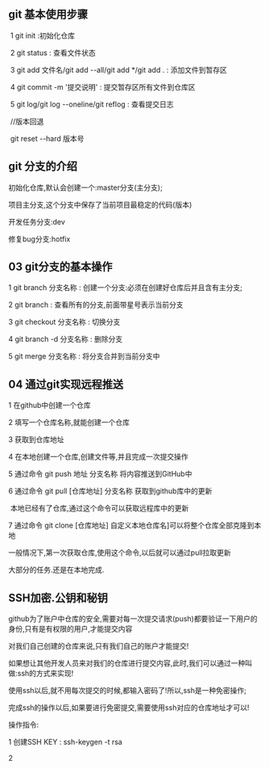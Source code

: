 ## git 基本使用步骤

​	1 git init	:初始化仓库

​	2 git status : 查看文件状态

​	3 git add 文件名/git add --all/git add */git add . : 添加文件到暂存区

​	4 git commit -m '提交说明' : 提交暂存区所有文件到仓库区

​	5 git log/git log --oneline/git reflog : 查看提交日志

​	//版本回退

​	git reset --hard 版本号



## git 分支的介绍

初始化仓库,默认会创建一个:master分支(主分支);

项目主分支,这个分支中保存了当前项目最稳定的代码(版本)

开发任务分支:dev



修复bug分支:hotfix



## 03 git分支的基本操作

1	git branch 分支名称 : 创建一个分支:必须在创建好仓库后并且含有主分支;

2	git branch : 查看所有的分支,前面带星号表示当前分支

3	git checkout 分支名称 : 切换分支

4	git branch -d 分支名称 : 删除分支

5	git merge 分支名称 : 将分支合并到当前分支中



## 04 通过git实现远程推送

1	在github中创建一个仓库

2	填写一个仓库名称,就能创建一个仓库

3	获取到仓库地址

4	在本地创建一个仓库,创建文件等,并且完成一次提交操作

5	通过命令 git push 地址 分支名称  将内容推送到GitHub中

6	通过命令 git pull [仓库地址] 分支名称 获取到github库中的更新

​	本地已经有了仓库,通过这个命令可以获取远程库中的更新

7	通过命令 git clone [仓库地址] 	自定义本地仓库名]可以将整个仓库全部克隆到本地

​	一般情况下,第一次获取仓库,使用这个命令,以后就可以通过pull拉取更新

大部分的任务.还是在本地完成.





## SSH加密.公钥和秘钥

github为了账户中仓库的安全,需要对每一次提交请求(push)都要验证一下用户的身份,只有是有权限的用户,才能提交内容

对我们自己创建的仓库来说,只有我们自己的账户才能提交!

如果想让其他开发人员来对我们的仓库进行提交内容,此时,我们可以通过一种叫做:ssh的方式来实现!

使用ssh以后,就不用每次提交的时候,都输入密码了!所以,ssh是一种免密操作;

完成ssh的操作以后,如果要进行免密提交,需要使用ssh对应的仓库地址才可以!

操作指令:

1	创建SSH KEY : ssh-keygen -t rsa 

2	